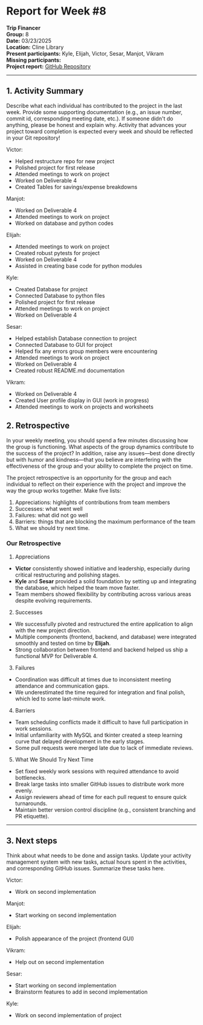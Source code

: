 # Report for Week #8

**Trip Financer**  
**Group:** 8  
**Date:** 03/23/2025  
**Location:** Cline Library  
**Present participants:**   Kyle, Elijah, Victor, Sesar, Manjot, Vikram   
**Missing participants:**   
**Project report:** [GitHub Repository](https://github.com/sesartrumpet/cs386-pennypilot.git)  

---

## 1. Activity Summary
Describe what each individual has contributed to the project in the last week.  Provide some supporting documentation (e.g., an issue number, commit id, corresponding meeting date, etc.).  If someone didn't do anything, please be honest and explain why. Activity that advances your project toward completion is expected every week and should be reflected in your Git repository!

Victor:  
- Helped restructure repo for new project
- Polished project for first release  
- Attended meetings to work on project  
- Worked on Deliverable 4  
- Created Tables for savings/expense breakdowns

Manjot:   
- Worked on Deliverable 4
- Attended meetings to work on project
- Worked on database and python codes  

Elijah:  
- Attended meetings to work on project
- Created robust pytests for project
- Worked on Deliverable 4
- Assisted in creating base code for python modules

Kyle:  
- Created Database for project  
- Connected Database to python files  
- Polished project for first release  
- Attended meetings to work on project  
- Worked on Deliverable 4  

Sesar:  
- Helped establish Database connection to project
- Connected Database to GUI for project
- Helped fix any errors group members were encountering
- Attended meetings to work on project
- Worked on Deliverable 4
- Created robust README.md documentation

Vikram:
- Worked on Deliverable 4 
- Created User profile display in GUI (work in progress)
- Attended meetings to work on projects and worksheets


## 2. Retrospective
In your weekly meeting, you should spend a few minutes discussing how the group is functioning. What aspects of the group dynamics contribute to the success of the project? In addition, raise any issues—best done directly but with humor and kindness—that you believe are interfering with the effectiveness of the group and your ability to complete the project on time.

The project retrospective is an opportunity for the group and each individual to reflect on their experience with the project and improve the way the group works together. Make five lists:

1. Appreciations: highlights of contributions from team members
2. Successes: what went well
3. Failures: what did not go well
4. Barriers: things that are blocking the maximum performance of the team
5. What we should try next time.

### Our Retrospective
1. Appreciations
- **Victor** consistently showed initiative and leadership, especially during critical restructuring and polishing stages.  
- **Kyle** and **Sesar** provided a solid foundation by setting up and integrating the database, which helped the team move faster.  
- Team members showed flexibility by contributing across various areas despite evolving requirements.

2. Successes
- We successfully pivoted and restructured the entire application to align with the new project direction.  
- Multiple components (frontend, backend, and database) were integrated smoothly and tested on time by **Elijah**.  
- Strong collaboration between frontend and backend helped us ship a functional MVP for Deliverable 4.

3. Failures
- Coordination was difficult at times due to inconsistent meeting attendance and communication gaps.  
- We underestimated the time required for integration and final polish, which led to some last-minute work.

4. Barriers
- Team scheduling conflicts made it difficult to have full participation in work sessions.  
- Initial unfamiliarity with MySQL and tkinter created a steep learning curve that delayed development in the early stages.  
- Some pull requests were merged late due to lack of immediate reviews.

5. What We Should Try Next Time
- Set fixed weekly work sessions with required attendance to avoid bottlenecks.  
- Break large tasks into smaller GitHub issues to distribute work more evenly.  
- Assign reviewers ahead of time for each pull request to ensure quick turnarounds.  
- Maintain better version control discipline (e.g., consistent branching and PR etiquette).  
---

## 3. Next steps
Think about what needs to be done and assign tasks. Update your activity management system with new tasks, actual hours spent in the activities, and corresponding GitHub issues.  Summarize these tasks here.

Victor:  
- Work on second implementation

Manjot:   
- Start working on second implementation  


Elijah:  
- Polish appearance of the project (frontend GUI)

Vikram:  
- Help out on second implementation 

Sesar:  
- Start working on second implementation
- Brainstorm features to add in second implementation

Kyle:  
- Work on second implementation of project
